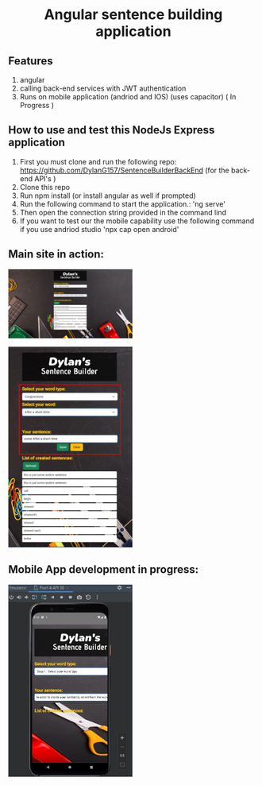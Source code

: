 <h1 align="center">Angular sentence building application</h1>

## Features 
1. angular
2. calling back-end services with JWT authentication 
3. Runs on mobile application (andriod and IOS) (uses capacitor) ( In Progress )

## How to use and test this NodeJs Express application
1. First you must clone and run the following repo: https://github.com/DylanG157/SentenceBuilderBackEnd (for the back-end API's )
2. Clone this repo
3. Run npm install (or install angular as well if prompted) 
4. Run the following command to start the application.: 'ng serve'
5. Then open the connection string provided in the command lind 
6. If you want to test our the mobile capability use the following command if you use andriod studio 'npx cap open android'


## Main site in action: 
<p align="left">
  <img src="./readmeData/mainSiteOne.jpg" alt="Api Services" width="250">
</p>

<p align="left">
  <img src="./readmeData/mainSiteTwo.jpg" alt="Api Services" width="250">
</p>


## Mobile App development in progress: 

<p align="left">
  <img src="./readmeData/mobileApplication.jpg" alt="Api Services" width="250">
</p>
